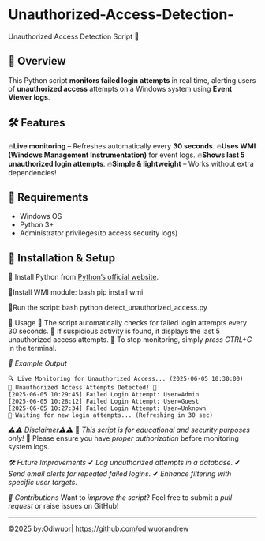 # Unauthorized-Access-Detection-
Unauthorized Access Detection Script 🚨

## 📌 Overview
This Python script **monitors failed login attempts** in real time, alerting users of **unauthorized access** attempts on a Windows system using **Event Viewer logs**.

## 🛠 Features
🔥**Live monitoring** – Refreshes automatically every **30 seconds**.
🔥**Uses WMI (Windows Management Instrumentation)** for event logs.
🔥**Shows last 5 unauthorized login attempts**.
🔥**Simple & lightweight** – Works without extra dependencies!

## 🚀 Requirements
- Windows OS
- Python 3+
- Administrator privileges(to access security logs)

## 🔧 Installation & Setup
💫 Install Python from [Python’s official website](https://www.python.org/downloads/).

💫Install WMI module:
     bash
     pip install wmi
   
  💫Run the script:
     bash
     python detect_unauthorized_access.py
   

🎯 Usage
🔹 The script automatically checks for failed login attempts every 30 seconds.
🔹 If suspicious activity is found, it displays the last 5 unauthorized access attempts.
🔹 To stop monitoring, simply *press CTRL+C* in the terminal.

*📌 Example Output*
```
🔍 Live Monitoring for Unauthorized Access... (2025-06-05 10:30:00)
🚨 Unauthorized Access Attempts Detected! 🚨
[2025-06-05 10:29:45] Failed Login Attempt: User=Admin
[2025-06-05 10:28:12] Failed Login Attempt: User=Guest
[2025-06-05 10:27:34] Failed Login Attempt: User=Unknown
🔄 Waiting for new login attempts... (Refreshing in 30 sec)
```

*⚠️⚠️ Disclaimer⚠️⚠️*
🚨 *This script is for educational and security purposes only!* 🚨
Please ensure you have *proper authorization* before monitoring system logs.

*🛠 Future Improvements*
✔ *Log unauthorized attempts in a database*.
✔ *Send email alerts for repeated failed logins*.
✔ *Enhance filtering with specific user targets*.

*📌 Contributions*
Want to *improve the script*? Feel free to submit a *pull request* or raise issues on GitHub!

---
©2025 by:Odiwuor| https://github.com/odiwuorandrew

